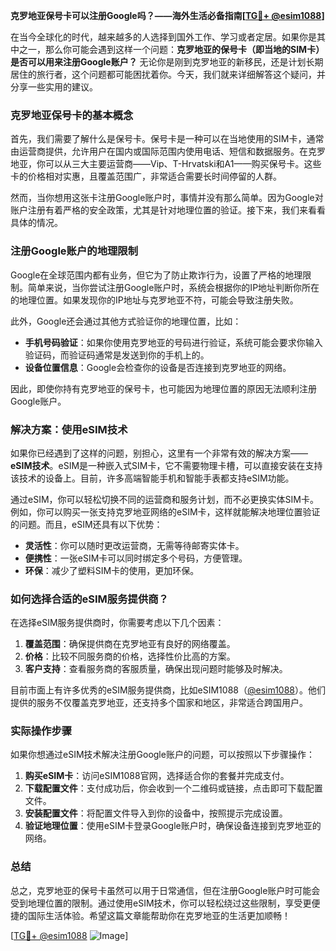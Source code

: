 **克罗地亚保号卡可以注册Google吗？——海外生活必备指南[[TG💪+ @esim1088](https://t.me/s/esim1088)]**

在当今全球化的时代，越来越多的人选择到国外工作、学习或者定居。如果你是其中之一，那么你可能会遇到这样一个问题：**克罗地亚的保号卡（即当地的SIM卡）是否可以用来注册Google账户？** 无论你是刚到克罗地亚的新移民，还是计划长期居住的旅行者，这个问题都可能困扰着你。今天，我们就来详细解答这个疑问，并分享一些实用的建议。

### 克罗地亚保号卡的基本概念

首先，我们需要了解什么是保号卡。保号卡是一种可以在当地使用的SIM卡，通常由运营商提供，允许用户在国内或国际范围内使用电话、短信和数据服务。在克罗地亚，你可以从三大主要运营商——Vip、T-Hrvatski和A1——购买保号卡。这些卡的价格相对实惠，且覆盖范围广，非常适合需要长时间停留的人群。

然而，当你想用这张卡注册Google账户时，事情并没有那么简单。因为Google对账户注册有着严格的安全政策，尤其是针对地理位置的验证。接下来，我们来看看具体的情况。

### 注册Google账户的地理限制

Google在全球范围内都有业务，但它为了防止欺诈行为，设置了严格的地理限制。简单来说，当你尝试注册Google账户时，系统会根据你的IP地址判断你所在的地理位置。如果发现你的IP地址与克罗地亚不符，可能会导致注册失败。

此外，Google还会通过其他方式验证你的地理位置，比如：

- **手机号码验证**：如果你使用克罗地亚的号码进行验证，系统可能会要求你输入验证码，而验证码通常是发送到你的手机上的。
- **设备位置信息**：Google会检查你的设备是否连接到克罗地亚的网络。

因此，即使你持有克罗地亚的保号卡，也可能因为地理位置的原因无法顺利注册Google账户。

### 解决方案：使用eSIM技术

如果你已经遇到了这样的问题，别担心，这里有一个非常有效的解决方案——**eSIM技术**。eSIM是一种嵌入式SIM卡，它不需要物理卡槽，可以直接安装在支持该技术的设备上。目前，许多高端智能手机和智能手表都支持eSIM功能。

通过eSIM，你可以轻松切换不同的运营商和服务计划，而不必更换实体SIM卡。例如，你可以购买一张支持克罗地亚网络的eSIM卡，这样就能解决地理位置验证的问题。而且，eSIM还具有以下优势：

- **灵活性**：你可以随时更改运营商，无需等待邮寄实体卡。
- **便携性**：一张eSIM卡可以同时绑定多个号码，方便管理。
- **环保**：减少了塑料SIM卡的使用，更加环保。

### 如何选择合适的eSIM服务提供商？

在选择eSIM服务提供商时，你需要考虑以下几个因素：

1. **覆盖范围**：确保提供商在克罗地亚有良好的网络覆盖。
2. **价格**：比较不同服务商的价格，选择性价比高的方案。
3. **客户支持**：查看服务商的客服质量，确保出现问题时能够及时解决。

目前市面上有许多优秀的eSIM服务提供商，比如eSIM1088（[@esim1088](https://t.me/s/esim1088)）。他们提供的服务不仅覆盖克罗地亚，还支持多个国家和地区，非常适合跨国用户。

### 实际操作步骤

如果你想通过eSIM技术解决注册Google账户的问题，可以按照以下步骤操作：

1. **购买eSIM卡**：访问eSIM1088官网，选择适合你的套餐并完成支付。
2. **下载配置文件**：支付成功后，你会收到一个二维码或链接，点击即可下载配置文件。
3. **安装配置文件**：将配置文件导入到你的设备中，按照提示完成设置。
4. **验证地理位置**：使用eSIM卡登录Google账户时，确保设备连接到克罗地亚的网络。

### 总结

总之，克罗地亚的保号卡虽然可以用于日常通信，但在注册Google账户时可能会受到地理位置的限制。通过使用eSIM技术，你可以轻松绕过这些限制，享受更便捷的国际生活体验。希望这篇文章能帮助你在克罗地亚的生活更加顺畅！

[[TG💪+ @esim1088](https://t.me/s/esim1088) ![Image](https://i.postimg.cc/4NQfJmqS/Snipaste-2025-05-13-00-14-12.png)]